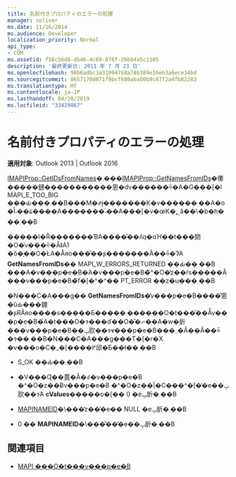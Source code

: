 ```yaml
---
title: 名前付きプロパティのエラーの処理
manager: soliver
ms.date: 11/16/2014
ms.audience: Developer
localization_priority: Normal
api_type:
- COM
ms.assetid: f56c56d8-db46-4c69-876f-2bbb4a5c1185
description: '最終更新日: 2011 年 7 月 23 日'
ms.openlocfilehash: 98b6adbc3a31994768a78b389e16eb3a6ece34bd
ms.sourcegitcommit: 8657170d071f9bcf680aba50b9c07f2a4fb82283
ms.translationtype: MT
ms.contentlocale: ja-JP
ms.lasthandoff: 04/28/2019
ms.locfileid: "33429867"
---
```

# <a name="handling-named-property-errors"></a>名前付きプロパティのエラーの処理
  
**適用対象**: Outlook 2013 | Outlook 2016 
  
[IMAPIProp::GetIDsFromNames](imapiprop-getidsfromnames.md)�܂���[IMAPIProp::GetNamesFromIDs](imapiprop-getnamesfromids.md)�傫�����鏈�����������悤�ɗv������ꍇ�A�G���[�l MAPI_E_TOO_BIG ���Ԃ���܂��B���M�҂ɉ�������K�v������܂��A�o�Ȉ˗��ɕ����A�������̈˗��A���[�v�œK�؂ȃ��\�b�h���܂��B 
  
�����I�Ȑ�������ƁA����̎��ʎq�ɑΉ��t���閼�O�͗v���ꍇ�ȂǁA1 �ȏ�̖��O�ŁA�Ăяo���̌��ʂ�������Ȃ��ꍇ�ɁA **GetNamesFromIDs**�� MAPI_W_ERRORS_RETURNED ��Ԃ��܂��B ���A�v���p�e�B�A�v���p�e�B�̃^�O�̔z��ŕs�����Ă���v���p�e�B�̃f�[�^�^�� PT_ERROR ��z�u���܂��B 
  
�N���C�A���g�� **GetNamesFromIDs**�̓v���p�e�B����̂悤�ȕԂ���錋�ʂɌĂяo����s�����Ƃ�����܂������O�t���̂��ׂẴv���p�e�B�́A�t���O�ɂ���ď��O�̎�ނ��A�w�肵���v���p�e�B��ݒ肷��ɂ̓v���p�e�B���܂܂�Ă��Ȃ��ꍇ�ɂ��܂��B�N���C�A���g���T�[�r�X �v���o�C�_�[����߂邱�Ƃ��ł��܂��B 
  
- S_OK ��Ԃ��܂��B
    
- �V���Ɋ��蓖�Ă�ꂽ�v���p�e�B �^�O�z��Ƀv���p�e�B �^�O�z��|�C���^�[�̓�e��ݒ肷��ɂ́A **cValues**�����o�[�� 0 �ɐݒ肵�܂��B 
    
- [MAPINAMEID](mapinameid.md)�\���̔z��̓�e�� NULL �ɐݒ肵�܂��B 
    
- 0 �� **MAPINAMEID**�\���̐��̓�e��ݒ肵�܂��B 
    
## <a name="see-also"></a>関連項目

- [MAPI ���O�t���v���p�e�B](mapi-named-properties.md)

